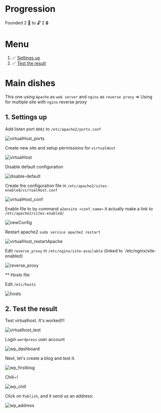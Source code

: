 # Progression

Founded 2 :key: to :unlock: 2 :lock:

# Menu

<ol>
    <li> ✅
        <a href='#1'>
            Settings up
        </a>
    </li>
    <li> ✅
        <a href='#2'>
            Test the result
        </a>
    </li>
</ol>

# Main dishes

This one using `Apache` as `web server` and `nginx` as `reverse proxy`
=> Using for multiple site with `nginx` reverse proxy  

<div id='1'></div>

## 1. Settings up

Add listen port `8081` to `/etc/apache2/ports.conf`

![virtualHost_ports](images/virtualHost_ports.png)

Create new site and setup permissions for `virtualHost`

![virtualHost](images/virtualHost.png)

Disable default configuration

![disable-default](images/disable-default.png)

Create the configuration file in `/etc/apache2/sites-enabled/virtualHost.conf`

![virtualHost_conf](images/virtualHost_conf.png)

Enable file to by command `a2ensite <conf_name>` it actually make a link to `/etc/apache2/sites-enabled/`

![newConfig](images/newConfig.png)

Restart apache2 `sudo service apache2 restart`

![virtualHost_restartApache](images/virtualHost_restartApache.png)

Edit `reverse_proxy` in `/etc/nginx/site-available` (linked to `/etc/nginx/site-enabled)

![reverse_proxy](images/reverse_proxy.png)

** Hosts file

Edit `/etc/hosts`

![hosts](images/hosts.png)

<div id='2'></div>

## 2. Test the result

Test virtualhost. It's worked!!!

![virtualhost_test](images/virtualhost_test.png)

Login `wordpress` user account

![wp_dashboard](images/wp_dashboard.png)

Next, let's create a blog and test it.

![wp_firstblog](images/wp_firstblog.png)

Chill~! 

![wp_chill](images/wp_chill.png)

Click on `Publish`, and it send us an address:

![wp_address](images/wp_address.png)